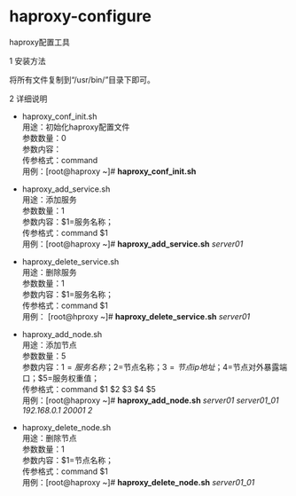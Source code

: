 # haproxy-configure
haproxy配置工具

1 安装方法<br>

将所有文件复制到“/usr/bin/”目录下即可。<br>

2 详细说明<br>

* haproxy_conf_init.sh<br>
用途：初始化haproxy配置文件<br>
参数数量：0<br>
参数内容：<br>
传参格式：command<br>
用例：[root@haproxy ~]# **haproxy_conf_init.sh**

* haproxy_add_service.sh<br>
用途：添加服务<br>
参数数量：1<br>
参数内容：$1=服务名称；<br>
传参格式：command $1<br>
用例：[root@haproxy ~]# **haproxy_add_service.sh** *server01*

* haproxy_delete_service.sh<br>
用途：删除服务<br>
参数数量：1<br>
参数内容：$1=服务名称；<br>
传参格式：command $1<br>
用例：
[root@hproxy ~]# **haproxy_delete_service.sh** *server01*

* haproxy_add_node.sh<br>
用途：添加节点<br>
参数数量：5<br>
参数内容：$1=服务名称；$2=节点名称；$3=节点ip地址；$4=节点对外暴露端口；$5=服务权重值；<br>
传参格式：command $1 $2 $3 $4 $5<br>
用例：[root@haproxy ~]# **haproxy_add_node.sh** *server01 server01_01 192.168.0.1 20001 2*

* haproxy_delete_node.sh<br>
用途：删除节点<br>
参数数量：1<br>
参数内容：$1=节点名称；<br>
传参格式：command $1<br>
用例：[root@haproxy ~]# **haproxy_delete_node.sh** *server01_01*

